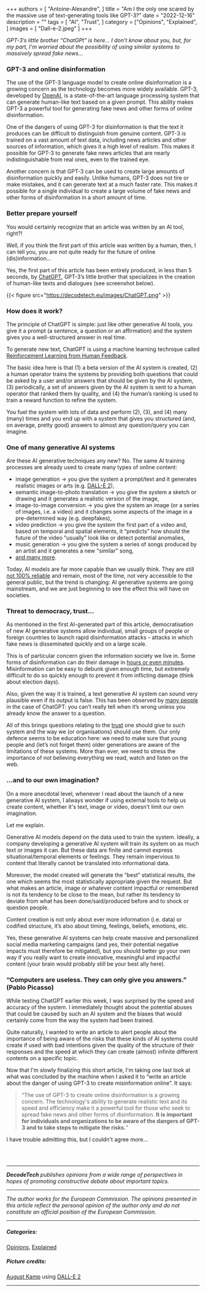 +++
authors = [
    "Antoine-Alexandre", 
]
title = "Am I the only one scared by the massive use of text-generating tools like GPT-3?"
date = "2022-12-16"
description = ""
tags = [ "AI", "Trust",
]
category = ["Opinions", "Explained", ]
images = [
    "Dall-e-2.jpeg"
]
+++

*GPT-3’s little brother “ChatGPt” is here… I don’t know about you, but, for my part, I'm worried about the possibility of using similar systems to massively spread fake news…*

### GPT-3 and online disinformation
The use of the GPT-3 language model to create online disinformation is a growing concern as the technology becomes more widely available. GPT-3, developed by [OpenAI](https://openai.com/), is a state-of-the-art language processing system that can generate human-like text based on a given prompt. This ability makes GPT-3 a powerful tool for generating fake news and other forms of online disinformation.

One of the dangers of using GPT-3 for disinformation is that the text it produces can be difficult to distinguish from genuine content. GPT-3 is trained on a vast amount of text data, including news articles and other sources of information, which gives it a high level of realism. This makes it possible for GPT-3 to generate fake news articles that are nearly indistinguishable from real ones, even to the trained eye.

Another concern is that GPT-3 can be used to create large amounts of disinformation quickly and easily. Unlike humans, GPT-3 does not tire or make mistakes, and it can generate text at a much faster rate. This makes it possible for a single individual to create a large volume of fake news and other forms of disinformation in a short amount of time.

### Better prepare yourself
You would certainly recognize that an article was written by an AI tool, right?! 

Well, if you think the first part of this article was written by a human, then, I can tell you, you are not quite ready for the future of online (dis)information... 

Yes, the first part of this article has been entirely produced, in less than 5 seconds, by [ChatGPT](https://openai.com/blog/chatgpt/), GPT-3’s little brother that specializes in the creation of human-like texts and dialogues (see screenshot below). 

{{< figure src="https://decodetech.eu/images/ChatGPT.png" >}}

### How does it work?
The principle of ChatGPT is simple: just like other generative AI tools, you give it a prompt (a sentence, a question or an affirmation) and the system gives you a well-structured answer in real time. 

To generate new text, ChatGPT is using a machine learning technique called [Reinforcement Learning from Human Feedback](https://openai.com/blog/chatgpt/). 

The basic idea here is that (1) a beta version of the AI system is created, (2) a human operator trains the systems by providing both questions that could be asked by a user and/or answers that should be given by the AI system, (3) periodically, a set of answers given by the AI system is sent to a human operator that ranked them by quality, and (4) the human’s ranking is used to train a reward function to refine the system. 

You fuel the system with lots of data and perform (2), (3), and (4) many (many) times and you end up with a system that gives you structured (and, on average, pretty good) answers to almost any question/query you can imagine.


### One of many generative AI systems
Are these AI generative techniques any new? No. The same AI training processes are already used to create many types of online content: 

-	image generation -> you give the system a prompt/text and it generates realistic images or arts (e.g. [DALL-E 2](https://openai.com/dall-e-2/)), 
-	semantic image-to-photo translation -> you give the system a sketch or drawing and it generates a realistic version of the image, 
-	image-to-image conversion -> you give the system an image (or a series of images, i.e. a video) and it changes some aspects of the image in a pre-determined way (e.g. deepfakes), 
-	video prediction -> you give the system the first part of a video and, based on temporal and spatial elements, it “predicts” how should the future of the video “usually” look like or detect potential anomalies,
-	music generation -> you give the system a series of songs produced by an artist and it generates a new "similar" song,
-	[and many more](https://industrywired.com/top-10-applications-of-generative-ai-models-in-creative-work/).

Today, AI models are far more capable than we usually think. They are still [not 100% reliable](https://mashable.com/article/chatgpt-amazing-wrong) and remain, most of the time, not very accessible to the general public, but the trend is changing: AI generative systems are going mainstream, and we are just beginning to see the effect this will have on societies.
 

### Threat to democracy, trust… 
As mentioned in the first AI-generated part of this article, democratisation of new AI generative systems allow individual, small groups of people or foreign countries to launch rapid disinformation attacks - attacks in which fake news is disseminated quickly and on a large scale. 

This is of particular concern given the information society we live in. Some forms of disinformation can do their damage in [hours or even minutes](https://www.brookings.edu/research/how-to-deal-with-ai-enabled-disinformation/). Misinformation can be easy to debunk given enough time, but extremely difficult to do so quickly enough to prevent it from inflicting damage (think about election days).

Also, given the way it is trained, a text generative AI system can sound very plausible even if its output is false. This has been observed by [many people](https://www.bloomberg.com/news/articles/2022-12-07/openai-chatbot-so-good-it-can-fool-humans-even-when-it-s-wrong?leadSource=uverify%20wall) in the case of ChatGPT: you can’t really tell when it’s wrong unless you already know the answer to a question. 

All of this brings questions relating to the [trust](https://www.nytimes.com/2022/12/10/technology/ai-chat-bot-chatgpt.html) one should give to such system and the way we (or organisations) should use them. 
Our only defence seems to be education here: we need to make sure that young people and (let’s not forget them) older generations are aware of the limitations of these systems. More than ever, we need to stress the importance of not believing everything we read, watch and listen on the web.

### …and to our own imagination?
On a more anecdotal level, whenever I read about the launch of a new generative AI system, I always wonder if using external tools to help us create content, whether it's text, image or video, doesn't limit our own imagination. 

Let me explain. 

Generative AI models depend on the data used to train the system. Ideally, a company developing a generative AI system will train its system on as much text or images it can. But these data are finite and cannot express situational/temporal elements or feelings. They remain impervious to content that literally cannot be translated into informational data.

Moreover, the model created will generate the “best” statistical results, the one which seems the most statistically appropriate given the request. But what makes an article, image or whatever content impactful or remembered is not its tendency to be close to the mean, but rather its tendency to deviate from what has been done/said/produced before and to shock or question people.

Content creation is not only about ever more information (i.e. data) or codified structure, it’s also about timing, feelings, beliefs, emotions, etc. 

Yes, these generative AI systems can help create massive and personalized social media marketing campaigns (and yes, their potential negative impacts must therefore be mitigated), but you should better go your own way if you really want to create innovative, meaningful and impactful content (your brain would probably still be your best ally here). 

### “Computers are useless. They can only give you answers.” (Pablo Picasso)
While testing ChatGPT earlier this week, I was surprised by the speed and accuracy of the system. I immediately thought about the potential abuses that could be caused by such an AI system and the biases that would certainly come from the way the system had been trained. 

Quite naturally, I wanted to write an article to alert people about the importance of being aware of the risks that these kinds of AI systems could create if used with bad intentions given the quality of the structure of their responses and the speed at which they can create (almost) infinite different contents on a specific topic.

Now that I'm slowly finalizing this short article, I'm taking one last look at what was concluded by the machine when I asked it to “write an article about the danger of using GPT-3 to create misinformation online”. It says:  

> “The use of GPT-3 to create online disinformation is a growing concern. The technology's ability to generate realistic text and its speed and efficiency make it a powerful tool for those who seek to spread fake news and other forms of disinformation. **It is important for individuals and organizations to be aware of the dangers of GPT-3 and to take steps to mitigate the risks.**”

I have trouble admitting this, but I couldn't agree more...


##### &nbsp; 
***
***DecodeTech** publishes opinions from a wide range of perspectives in hopes of promoting constructive debate about important topics.*
***
*The author works for the European Commission. The opinions presented in this article reflect the personal opinion of the author only and do not constitute an official position of the European Commission.*
***

##### Categories:
[Opinions](https://decodetech.eu/category/opinions/), [Explained](https://decodetech.eu/category/explained/)

##### Picture credits: 
[August Kamp](https://openai.com/blog/dall-e-introducing-outpainting/) using [DALL-E 2](https://openai.com/dall-e-2/)
***